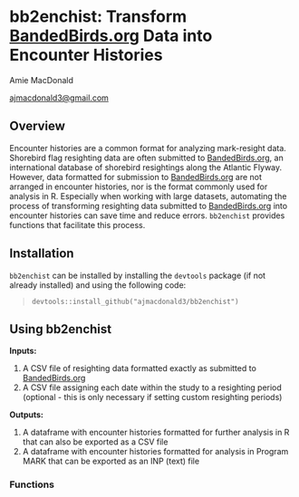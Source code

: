 # bb2enchist: Transform [BandedBirds.org](bandedbirds.org) Data into Encounter Histories

Amie MacDonald

ajmacdonald3@gmail.com

## Overview

Encounter histories are a common format for analyzing mark-resight data. Shorebird flag resighting data are often submitted to
[BandedBirds.org](bandedbirds.org), an international database of shorebird resightings along the Atlantic Flyway. However, data formatted
for submission to [BandedBirds.org](bandedbirds.org) are not arranged in encounter histories, nor is the format commonly used for analysis
in R. Especially when working with large datasets, automating the process of transforming resighting data submitted to
[BandedBirds.org](bandedbirds.org) into encounter histories can save time and reduce errors. `bb2enchist` provides functions that
facilitate this process.

## Installation

`bb2enchist` can be installed by installing the `devtools` package (if not already installed) and using the following code:

> `devtools::install_github("ajmacdonald3/bb2enchist")`

## Using bb2enchist

**Inputs:**
1. A CSV file of resighting data formatted exactly as submitted to [BandedBirds.org](bandedbirds.org)
2. A CSV file assigning each date within the study to a resighting period (optional - this is only necessary if setting custom
resighting periods)

**Outputs:**
1. A dataframe with encounter histories formatted for further analysis in R that can also be exported as a CSV file
2. A dataframe with encounter histories formatted for analysis in Program MARK that can be exported as an INP (text) file

### Functions

